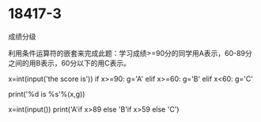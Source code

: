 # 18417-3
成绩分级



利用条件运算符的嵌套来完成此题：学习成绩>=90分的同学用A表示，60-89分之间的用B表示，60分以下的用C表示。


x=int(input('the score is'))
if x>=90:
    g='A'
elif x>=60:
    g='B'
elif x<60:
    g='C'
    
    
print('%d is %s'%(x,g))



x=int(input())
print('A'if x>89 else 'B'if x>59 else 'C')



